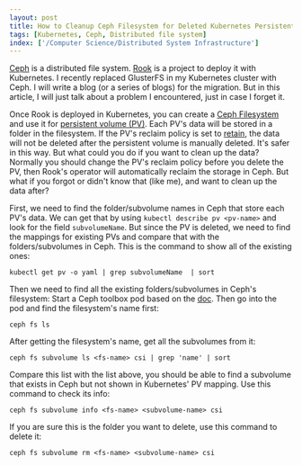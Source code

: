 ```yaml
---
layout: post
title: How to Cleanup Ceph Filesystem for Deleted Kubernetes Persistent Volume
tags: [Kubernetes, Ceph, Distributed file system]
index: ['/Computer Science/Distributed System Infrastructure']
---
```


[Ceph](https://docs.ceph.com) is a distributed file system. [Rook](https://rook.io/) is a project to deploy it with Kubernetes. I recently replaced GlusterFS in my Kubernetes cluster with Ceph. I will write a blog (or a series of blogs) for the migration. But in this article, I will just talk about a problem I encountered, just in case I forget it.

Once Rook is deployed in Kubernetes, you can create a [Ceph Filesystem](https://rook.io/docs/rook/v1.11/Storage-Configuration/Shared-Filesystem-CephFS/filesystem-storage/) and use it for [persistent volume (PV)](https://kubernetes.io/docs/concepts/storage/persistent-volumes). Each PV's data will be stored in a folder in the filesystem. If the PV's reclaim policy is set to [retain](https://kubernetes.io/docs/concepts/storage/persistent-volumes/#retain), the data will not be deleted after the persistent volume is manually deleted. It's safer in this way. But what could you do if you want to clean up the data? Normally you should change the PV's reclaim policy before you delete the PV, then Rook's operator will automatically reclaim the storage in Ceph. But what if you forgot or didn't know that (like me), and want to clean up the data after?

First, we need to find the folder/subvolume names in Ceph that store each PV's data. We can get that by using `kubectl describe pv <pv-name>` and look for the field `subvolumeName`. But since the PV is deleted, we need to find the mappings for existing PVs and compare that with the folders/subvolumes in Ceph. This is the command to show all of the existing ones:

```
kubectl get pv -o yaml | grep subvolumeName  | sort
```

Then we need to find all the existing folders/subvolumes in Ceph's filesystem: Start a Ceph toolbox pod based on the [doc](https://rook.github.io/docs/rook/v1.11/Troubleshooting/ceph-toolbox/?h=toolbox). Then go into the pod and find the filesystem's name first:

```
ceph fs ls
```

After getting the filesystem's name, get all the subvolumes from it:

```
ceph fs subvolume ls <fs-name> csi | grep 'name' | sort
```

Compare this list with the list above, you should be able to find a subvolume that exists in Ceph but not shown in Kubernetes' PV mapping. Use this command to check its info:

```
ceph fs subvolume info <fs-name> <subvolume-name> csi
```

If you are sure this is the folder you want to delete, use this command to delete it:

```
ceph fs subvolume rm <fs-name> <subvolume-name> csi
```


